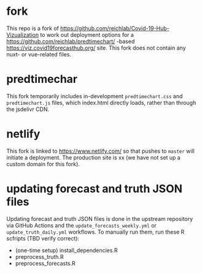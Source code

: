 # fork

This repo is a fork of https://github.com/reichlab/Covid-19-Hub-Vizualization to work out deployment options for
a https://github.com/reichlab/predtimechart/ -based https://viz.covid19forecasthub.org/ site. This fork does not contain
any nuxt- or vue-related files.

# predtimechar

This fork temporarily includes in-development `predtimechart.css` and `predtimechart.js` files, which index.html
directly loads, rather than through the jsdelivr CDN.

# netlify

This fork is linked to https://www.netlify.com/ so that pushes to `master` will initiate a deployment. The production
site is xx (we have not set up a custom domain for this fork).

# updating forecast and truth JSON files

Updating forecast and truth JSON files is done in the upstream repository via GitHub Actions and
the `update_forecasts_weekly.yml` or `update_truth_daily.yml` workflows. To manually run them, run these R scfripts (TBD
verify correct):

- (one-time setup) install_dependencies.R
- preprocess_truth.R
- preprocess_forecasts.R

